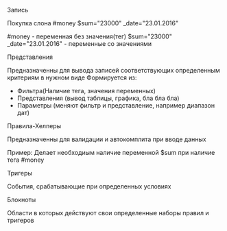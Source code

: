 Запись

Покупка слона #money $sum="23000" _date="23.01.2016"  

#money - переменная без значения(тег)
$sum="23000" _date="23.01.2016"  - переменные со значениями 


Представления 

Предназначенны для вывода записей соответствующих определенным критериям в нужном виде 
Формируется из: 
- Фильтра(Наличие тега, значения переменных)
- Представления (вывод таблицы, графика, бла бла бла) 
- Параметры (меняют фильтр и представление, например диапазон дат)

Правила-Хелперы

Предназначенны для валидации и автокомплита при вводе данных 

Пример: Делает необходиым наличие переменной $sum при наличие тега #money 

Тригеры 

События, срабатывающие при определенных условиях 

Блокноты 

Области в которых действуют свои определенные наборы правил и тригеров